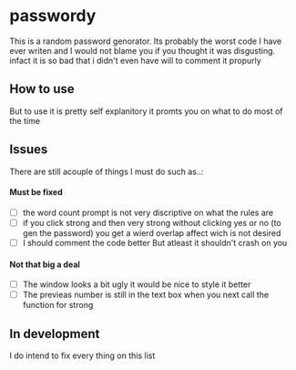 # passwordy

This is a random password genorator. Its probably the worst code I have ever writen and I would not blame you if you thought it was disgusting.
infact it is so bad that i didn't even have will to comment it propurly

## How to use
But to use it is pretty self explanitory it promts you on what to do most of the time 

## Issues
There are still acouple of things I must do such as..:

#### Must be fixed
- [ ] the word count prompt is not very discriptive on what the rules are
- [ ] if you click strong and then very strong without clicking yes or no (to gen the password) you get a wierd overlap affect wich is not desired
- [ ] I should comment the code better
But atleast it shouldn't crash on you

#### Not that big a deal
- [ ] The window looks a bit ugly it would be nice to style it better
- [ ] The previeas number is still in the text box when you next call the function for strong

## In development

I do intend to fix every thing on this list
